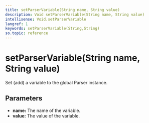 ```yaml
---
title: setParserVariable(String name, String value)
description: Void setParserVariable(String name, String value)
intellisense: Void.setParserVariable
langref: 1
keywords: setParserVariable(String,String)
so.topic: reference
---
```


# setParserVariable(String name, String value)

Set (add) a variable to the global Parser instance.

## Parameters

* **name:** The name of the variable.
* **value:** The value of the variable.
